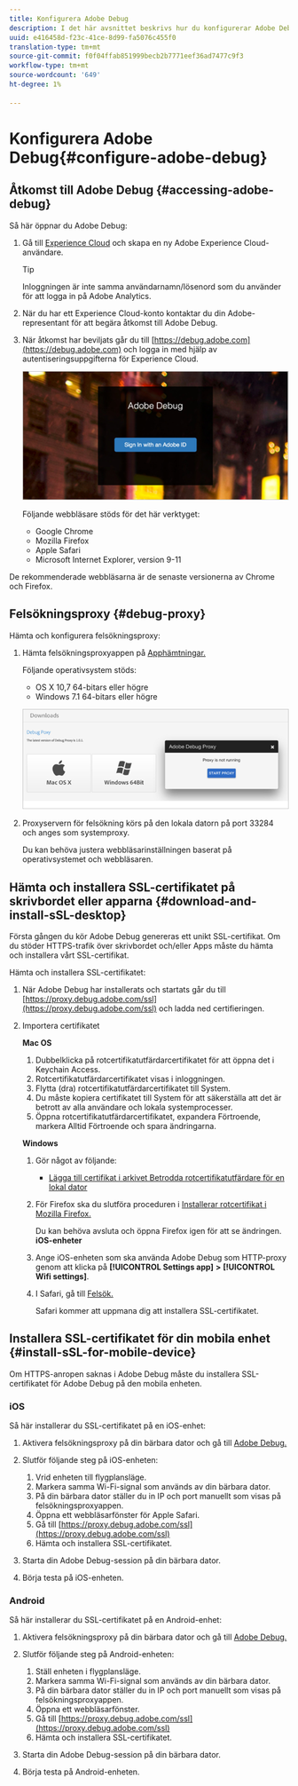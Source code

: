 ```yaml
---
title: Konfigurera Adobe Debug
description: I det här avsnittet beskrivs hur du konfigurerar Adobe Debug, som du kan använda för att felsöka Media SDK-implementeringar.
uuid: e416458d-f23c-41ce-8d99-fa5076c455f0
translation-type: tm+mt
source-git-commit: f0f04ffab851999becb2b7771eef36ad7477c9f3
workflow-type: tm+mt
source-wordcount: '649'
ht-degree: 1%

---
```



# Konfigurera Adobe Debug{#configure-adobe-debug}

## Åtkomst till Adobe Debug {#accessing-adobe-debug}

Så här öppnar du Adobe Debug:

1. Gå till [Experience Cloud](https://www.marketing.adobe.com) och skapa en ny Adobe Experience Cloud-användare.

   >[!TIP]
   >
   >Inloggningen är inte samma användarnamn/lösenord som du använder för att logga in på Adobe Analytics.

1. När du har ett Experience Cloud-konto kontaktar du din Adobe-representant för att begära åtkomst till Adobe Debug.
1. När åtkomst har beviljats går du till [https://debug.adobe.com](https://debug.adobe.com) och logga in med hjälp av autentiseringsuppgifterna för Experience Cloud.

   ![](assets/adobe-debug-login.png)

   Följande webbläsare stöds för det här verktyget:
   * Google Chrome
   * Mozilla Firefox
   * Apple Safari
   * Microsoft Internet Explorer, version 9-11

De rekommenderade webbläsarna är de senaste versionerna av Chrome och Firefox.

## Felsökningsproxy {#debug-proxy}

Hämta och konfigurera felsökningsproxy:

1. Hämta felsökningsproxyappen på [Apphämtningar.](https://debug.adobe.com/#/downloads)

   Följande operativsystem stöds:
   * OS X 10,7 64-bitars eller högre
   * Windows 7.1 64-bitars eller högre

   ![](assets/debug-proxy-app.png)

1. Proxyservern för felsökning körs på den lokala datorn på port 33284 och anges som systemproxy.

   Du kan behöva justera webbläsarinställningen baserat på operativsystemet och webbläsaren.

## Hämta och installera SSL-certifikatet på skrivbordet eller apparna {#download-and-install-sSL-desktop}

Första gången du kör Adobe Debug genereras ett unikt SSL-certifikat. Om du stöder HTTPS-trafik över skrivbordet och/eller Apps måste du hämta och installera vårt SSL-certifikat.

Hämta och installera SSL-certifikatet:

1. När Adobe Debug har installerats och startats går du till [https://proxy.debug.adobe.com/ssl](https://proxy.debug.adobe.com/ssl) och ladda ned certifieringen.
1. Importera certifikatet

   **Mac OS**
   1. Dubbelklicka på rotcertifikatutfärdarcertifikatet för att öppna det i Keychain Access.
   1. Rotcertifikatutfärdarcertifikatet visas i inloggningen.
   1. Flytta (dra) rotcertifikatutfärdarcertifikatet till System.
   1. Du måste kopiera certifikatet till System för att säkerställa att det är betrott av alla användare och lokala systemprocesser.
   1. Öppna rotcertifikatutfärdarcertifikatet, expandera Förtroende, markera Alltid Förtroende och spara ändringarna.

   **Windows**
   1. Gör något av följande:

      * [Lägga till certifikat i arkivet Betrodda rotcertifikatutfärdare för en lokal dator](https://technet.microsoft.com/en-us/library/cc754841.aspx#BKMK_addlocal)
   1. För Firefox ska du slutföra proceduren i [Installerar rotcertifikat i Mozilla Firefox.](https://wiki.wmtransfer.com/projects/webmoney/wiki/Installing_root_certificate_in_Mozilla_Firefox)

      Du kan behöva avsluta och öppna Firefox igen för att se ändringen.
   **iOS-enheter**
   1. Ange iOS-enheten som ska använda Adobe Debug som HTTP-proxy genom att klicka på **[!UICONTROL Settings app]** **>** **[!UICONTROL Wifi settings]**.

   1. I Safari, gå till [Felsök.](https://proxy.debug.adobe.com/ssl)

      Safari kommer att uppmana dig att installera SSL-certifikatet.




## Installera SSL-certifikatet för din mobila enhet {#install-sSL-for-mobile-device}

Om HTTPS-anropen saknas i Adobe Debug måste du installera SSL-certifikatet för Adobe Debug på den mobila enheten.

### iOS

Så här installerar du SSL-certifikatet på en iOS-enhet:

1. Aktivera felsökningsproxy på din bärbara dator och gå till [Adobe Debug.](https://debug.adobe.com)
1. Slutför följande steg på iOS-enheten:
   1. Vrid enheten till flygplansläge.
   1. Markera samma Wi-Fi-signal som används av din bärbara dator.
   1. På din bärbara dator ställer du in IP och port manuellt som visas på felsökningsproxyappen.
   1. Öppna ett webbläsarfönster för Apple Safari.
   1. Gå till [https://proxy.debug.adobe.com/ssl](https://proxy.debug.adobe.com/ssl)
   1. Hämta och installera SSL-certifikatet.

1. Starta din Adobe Debug-session på din bärbara dator.
1. Börja testa på iOS-enheten.

### Android

Så här installerar du SSL-certifikatet på en Android-enhet:

1. Aktivera felsökningsproxy på din bärbara dator och gå till [Adobe Debug.](https://debug.adobe.com)
1. Slutför följande steg på Android-enheten:
   1. Ställ enheten i flygplansläge.
   1. Markera samma Wi-Fi-signal som används av din bärbara dator.
   1. På din bärbara dator ställer du in IP och port manuellt som visas på felsökningsproxyappen.
   1. Öppna ett webbläsarfönster.
   1. Gå till [https://proxy.debug.adobe.com/ssl](https://proxy.debug.adobe.com/ssl)
   1. Hämta och installera SSL-certifikatet.

1. Starta din Adobe Debug-session på din bärbara dator.
1. Börja testa på Android-enheten.

